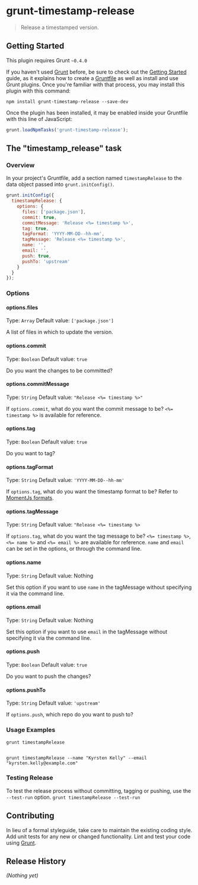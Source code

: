 # grunt-timestamp-release

> Release a timestamped version.

## Getting Started
This plugin requires Grunt `~0.4.0`

If you haven't used [Grunt](http://gruntjs.com/) before, be sure to check out the [Getting Started](http://gruntjs.com/getting-started) guide, as it explains how to create a [Gruntfile](http://gruntjs.com/sample-gruntfile) as well as install and use Grunt plugins. Once you're familiar with that process, you may install this plugin with this command:

```shell
npm install grunt-timestamp-release --save-dev
```

Once the plugin has been installed, it may be enabled inside your Gruntfile with this line of JavaScript:

```js
grunt.loadNpmTasks('grunt-timestamp-release');
```

## The "timestamp_release" task

### Overview
In your project's Gruntfile, add a section named `timestampRelease` to the data object passed into `grunt.initConfig()`.

```js
grunt.initConfig({
  timestampRelease: {
    options: {
      files: ['package.json'],
      commit: true,
      commitMessage: 'Release <%= timestamp %>',
      tag: true,
      tagFormat: 'YYYY-MM-DD--hh-mm',
      tagMessage: 'Release <%= timestamp %>',
      name: '',
      email: '',
      push: true,
      pushTo: 'upstream'
    }
  }
});
```

### Options

#### options.files
Type: `Array`
Default value: `['package.json']`  

A list of files in which to update the version.

#### options.commit  
Type: `Boolean`
Default value: `true`  

Do you want the changes to be committed?

#### options.commitMessage
Type: `String`
Default value: `"Release <%= timestamp %>"`  

If `options.commit`, what do you want the commit message to be? `<%= timestamp %>` is available for reference.

#### options.tag
Type: `Boolean`
Default value: `true`  

Do you want to tag?

#### options.tagFormat
Type: `String`
Default value: `'YYYY-MM-DD--hh-mm'`  

If `options.tag`, what do you want the timestamp format to be? Refer to [MomentJs
formats](http://momentjs.com/docs/#/parsing/string-format/).

#### options.tagMessage  
Type: `String`
Default value: `"Release <%= timestamp %>`  

If `options.tag`, what do you want the tag message to be? `<%= timestamp %>`, `<%= name %>`
and `<%= email %>` are available for reference. `name` and `email` can be set in the options,
or through the command line.

#### options.name
Type: `String`
Default value: Nothing  

Set this option if you want to use `name` in the tagMessage without specifying it via the command
line.

#### options.email
Type: `String`
Default value: Nothing

Set this option if you want to use `email` in the tagMessage without specifying it via the command
line.

#### options.push
Type: `Boolean`
Default value: `true`  

Do you want to push the changes?

#### options.pushTo
Type: `String`
Default value: `'upstream'`  

If `options.push`, which repo do you want to push to?

### Usage Examples

```
grunt timestampRelease


grunt timestampRelease --name "Kyrsten Kelly" --email "kyrsten.kelly@example.com"
```

### Testing Release

To test the release process without committing, tagging or pushing, use the `--test-run` option.
`grunt timestampRelease --test-run`

## Contributing
In lieu of a formal styleguide, take care to maintain the existing coding style. Add unit tests for any new or changed functionality. Lint and test your code using [Grunt](http://gruntjs.com/).

## Release History
_(Nothing yet)_
